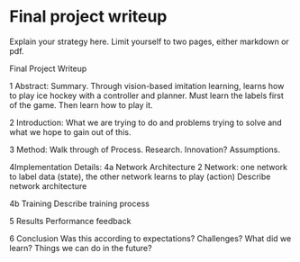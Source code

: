 # Final project writeup

Explain your strategy here. Limit yourself to two pages, either markdown or pdf.

Final Project Writeup

1 Abstract:
Summary. Through vision-based imitation learning, learns how to play ice hockey with a controller and planner. Must learn the labels first of the game. Then learn how to play it.

2 Introduction:
What we are trying to do and problems trying to solve and what we hope to gain out of this.

3 Method:
Walk through of Process. Research. Innovation? Assumptions.

4Implementation Details:
4a Network Architecture
2 Network: one network to label data (state), the other network learns to play (action)
Describe network architecture

4b Training
Describe training process

5 Results
Performance feedback

6 Conclusion
Was this according to expectations? Challenges? What did we learn? Things we can do in the future?
